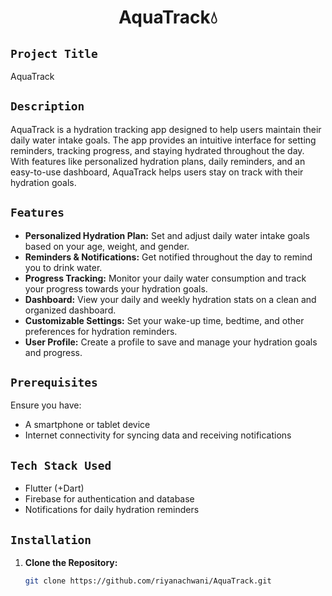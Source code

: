 <h1 align="center">
  <a href="# AquaTrack"></a>
   AquaTrack💧
</h1>

## `Project Title`
AquaTrack

## `Description`
AquaTrack is a hydration tracking app designed to help users maintain their daily water intake goals. The app provides an intuitive interface for setting reminders, tracking progress, and staying hydrated throughout the day. With features like personalized hydration plans, daily reminders, and an easy-to-use dashboard, AquaTrack helps users stay on track with their hydration goals.

## `Features`
- **Personalized Hydration Plan:** Set and adjust daily water intake goals based on your age, weight, and gender.
- **Reminders & Notifications:** Get notified throughout the day to remind you to drink water.
- **Progress Tracking:** Monitor your daily water consumption and track your progress towards your hydration goals.
- **Dashboard:** View your daily and weekly hydration stats on a clean and organized dashboard.
- **Customizable Settings:** Set your wake-up time, bedtime, and other preferences for hydration reminders.
- **User Profile:** Create a profile to save and manage your hydration goals and progress.

## `Prerequisites`
Ensure you have:
- A smartphone or tablet device
- Internet connectivity for syncing data and receiving notifications

## `Tech Stack Used`
- Flutter (+Dart)
- Firebase for authentication and database
- Notifications for daily hydration reminders

## `Installation`
1. **Clone the Repository:**
   ```bash
   git clone https://github.com/riyanachwani/AquaTrack.git
